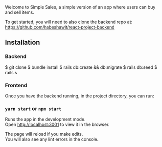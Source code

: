 Welcome to Simple Sales, a simple version of an app where users can buy and sell items. 

To get started, you will need to also clone the backend repo at: https://github.com/habeshawit/react-project-backend

## Installation

### Backend
$ git clone 
$ bundle install
$ rails db:create && db:migrate
$ rails db:seed
$ rails s

### Frontend

Once you have the backend running, in the project directory, you can run:

### `yarn start` or `npm start`

Runs the app in the development mode.\
Open [http://localhost:3001](http://localhost:3001) to view it in the browser.

The page will reload if you make edits.\
You will also see any lint errors in the console.

